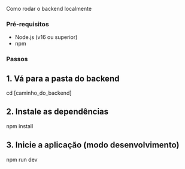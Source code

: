 Como rodar o backend localmente

### Pré-requisitos

- Node.js (v16 ou superior)
- npm

### Passos

## 1. Vá para a pasta do backend
cd [caminho_do_backend]

## 2. Instale as dependências
npm install

## 3. Inicie a aplicação (modo desenvolvimento)
npm run dev
